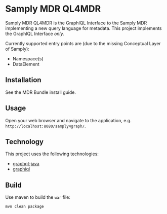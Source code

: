 # Samply MDR QL4MDR

Samply MDR QL4MDR is the GraphlQL Interface to the Samply MDR implementing a new query language for metadata.
This project implements the GraphlQL Interface *only*. 

Currently supported entry points are (due to the missing Conceptual Layer of Samply):
* Namespace(s)
* DataElement

## Installation

See the MDR Bundle install guide.

## Usage

Open your web browser and navigate to the application, e.g.
`http://localhost:8080/samply4graph/`.

## Technology

This project uses the following technologies:

* [graphql-java](https://github.com/graphql-java/graphql-java)
* [graphiql](https://github.com/graphql/graphiql)

## Build

Use maven to build the `war` file:

```
mvn clean package
```